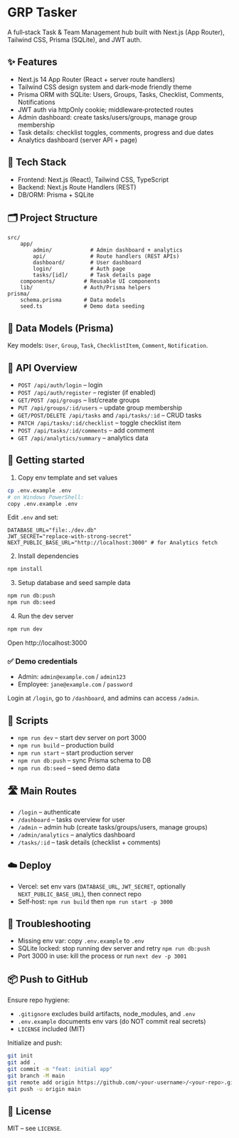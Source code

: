 # GRP Tasker

A full‑stack Task & Team Management hub built with Next.js (App Router), Tailwind CSS, Prisma (SQLite), and JWT auth.

## ✨ Features
- Next.js 14 App Router (React + server route handlers)
- Tailwind CSS design system and dark‑mode friendly theme
- Prisma ORM with SQLite: Users, Groups, Tasks, Checklist, Comments, Notifications
- JWT auth via httpOnly cookie; middleware‑protected routes
- Admin dashboard: create tasks/users/groups, manage group membership
- Task details: checklist toggles, comments, progress and due dates
- Analytics dashboard (server API + page)

## 🧱 Tech Stack
- Frontend: Next.js (React), Tailwind CSS, TypeScript
- Backend: Next.js Route Handlers (REST)
- DB/ORM: Prisma + SQLite

## 🗂️ Project Structure
```
src/
	app/
		admin/            # Admin dashboard + analytics
		api/              # Route handlers (REST APIs)
		dashboard/        # User dashboard
		login/            # Auth page
		tasks/[id]/       # Task details page
	components/         # Reusable UI components
	lib/                # Auth/Prisma helpers
prisma/
	schema.prisma       # Data models
	seed.ts             # Demo data seeding
```

## 🧾 Data Models (Prisma)
Key models: `User`, `Group`, `Task`, `ChecklistItem`, `Comment`, `Notification`.

## 🔌 API Overview
- `POST /api/auth/login` – login
- `POST /api/auth/register` – register (if enabled)
- `GET/POST /api/groups` – list/create groups
- `PUT /api/groups/:id/users` – update group membership
- `GET/POST/DELETE /api/tasks` and `/api/tasks/:id` – CRUD tasks
- `PATCH /api/tasks/:id/checklist` – toggle checklist item
- `POST /api/tasks/:id/comments` – add comment
- `GET /api/analytics/summary` – analytics data

## 🚀 Getting started

1) Copy env template and set values
```bash
cp .env.example .env
# on Windows PowerShell:
copy .env.example .env
```
Edit `.env` and set:
```env
DATABASE_URL="file:./dev.db"
JWT_SECRET="replace-with-strong-secret"
NEXT_PUBLIC_BASE_URL="http://localhost:3000" # for Analytics fetch
```

2) Install dependencies
```bash
npm install
```

3) Setup database and seed sample data
```bash
npm run db:push
npm run db:seed
```

4) Run the dev server
```bash
npm run dev
```
Open http://localhost:3000

### ✅ Demo credentials
- Admin: `admin@example.com` / `admin123`
- Employee: `jane@example.com` / `password`

Login at `/login`, go to `/dashboard`, and admins can access `/admin`.

## 🧪 Scripts
- `npm run dev` – start dev server on port 3000
- `npm run build` – production build
- `npm run start` – start production server
- `npm run db:push` – sync Prisma schema to DB
- `npm run db:seed` – seed demo data

## 🛣️ Main Routes
- `/login` – authenticate
- `/dashboard` – tasks overview for user
- `/admin` – admin hub (create tasks/groups/users, manage groups)
- `/admin/analytics` – analytics dashboard
- `/tasks/:id` – task details (checklist + comments)

## ☁️ Deploy
- Vercel: set env vars (`DATABASE_URL`, `JWT_SECRET`, optionally `NEXT_PUBLIC_BASE_URL`), then connect repo
- Self‑host: `npm run build` then `npm run start -p 3000`

## 🧰 Troubleshooting
- Missing env var: copy `.env.example` to `.env`
- SQLite locked: stop running dev server and retry `npm run db:push`
- Port 3000 in use: kill the process or run `next dev -p 3001`

## 📦 Push to GitHub
Ensure repo hygiene:
- `.gitignore` excludes build artifacts, node_modules, and `.env`
- `.env.example` documents env vars (do NOT commit real secrets)
- `LICENSE` included (MIT)

Initialize and push:
```bash
git init
git add .
git commit -m "feat: initial app"
git branch -M main
git remote add origin https://github.com/<your-username>/<your-repo>.git
git push -u origin main
```

## 📄 License
MIT – see `LICENSE`.
